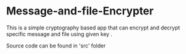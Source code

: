 # Message-and-file-Encrypter
This is a simple cryptography based app that can encrypt and decrypt specific message and file using given key .

Source code can be found in 'src' folder

